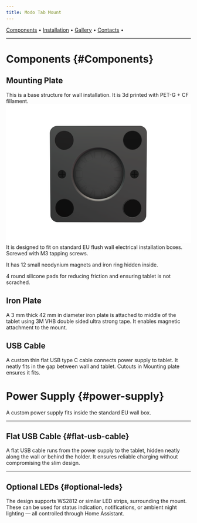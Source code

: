 ```yaml
---
title: Modo Tab Mount
---
```

<nav class="top-nav">
  <a href="#Components">Components</a> •
  <a href="#Installation">Installation</a> •
  <a href="#Gallery">Gallery</a> •
  <a href="#Contacts">Contacts</a> •
</nav>

---

# Components {#Components}
## Mounting Plate
This is a base structure for wall installation. It is 3d printed with PET-G + CF fillament.
![Plate Front](images/pic_1.png)
It is designed to fit on standard EU flush wall electrical installation boxes. Screwed with M3 tapping screws.

It has 12 small neodynium magnets and iron ring hidden inside.

4 round silicone pads for reducing friction and ensuring tablet is not scrached.

## Iron Plate
A 3 mm thick 42 mm in diameter iron plate is attached to middle of the tablet using 
3M VHB double sided ultra strong tape. It enables magnetic attachment to the mount. 

## USB Cable
A custom thin flat USB type C cable connects power supply to tablet. It neatly 
fits in the gap between wall and tablet. Cutouts in Mounting plate ensures it fits.

# Power Supply {#power-supply}
A custom power supply fits inside the standard EU wall box.

---

## Flat USB Cable {#flat-usb-cable}
A flat USB cable runs from the power supply to the tablet, hidden neatly along the wall
or behind the holder. It ensures reliable charging without compromising the slim design.

---

## Optional LEDs {#optional-leds}
The design supports WS2812 or similar LED strips, surrounding the mount. These can be
used for status indication, notifications, or ambient night lighting — all controlled
through Home Assistant.

